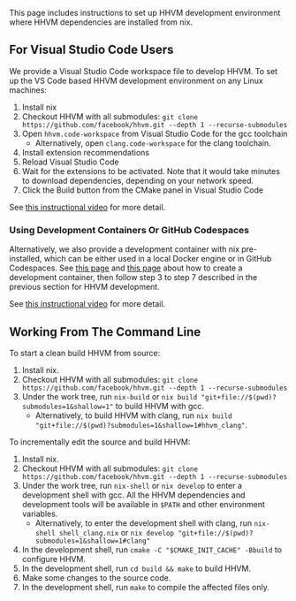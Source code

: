 This page includes instructions to set up HHVM development environment where HHVM dependencies are installed from nix.

## For Visual Studio Code Users

We provide a Visual Studio Code workspace file to develop HHVM. To set up the VS Code based HHVM development environment on any Linux machines:

1. Install nix
2. Checkout HHVM with all submodules: `git clone
   https://github.com/facebook/hhvm.git --depth 1 --recurse-submodules`
3. Open `hhvm.code-workspace` from Visual Studio Code for the gcc toolchain
   - Alternatively, open `clang.code-workspace` for the clang toolchain.
4. Install extension recommendations
5. Reload Visual Studio Code
6. Wait for the extensions to be activated. Note that it would take minutes to
   download dependencies, depending on your network speed.
7. Click the Build button from the CMake panel in Visual Studio Code

See [this instructional video](https://hhvm.com/static/videos/posts/vscode.mp4) for more detail.


### Using Development Containers Or GitHub Codespaces

Alternatively, we also provide a development container with nix pre-installed,
which can be either used in a local Docker engine or in GitHub Codespaces. See [this page](https://code.visualstudio.com/docs/remote/codespaces) and [this page](https://code.visualstudio.com/docs/remote/create-dev-container) about how to create a development container, then follow step 3 to step 7 described in the previous section for HHVM development.

See [this instructional video](https://hhvm.com/static/videos/posts/github-codespaces.mp4) for more detail.


## Working From The Command Line

To start a clean build HHVM from source:

1. Install nix.
2. Checkout HHVM with all submodules: `git clone
   https://github.com/facebook/hhvm.git --depth 1 --recurse-submodules`
3. Under the work tree, run `nix-build` or `nix build "git+file://$(pwd)?submodules=1&shallow=1"` to build HHVM with gcc.
   - Alternatively, to build HHVM with clang, run `nix build "git+file://$(pwd)?submodules=1&shallow=1#hhvm_clang"`.

To incrementally edit the source and build HHVM:

1. Install nix.
2. Checkout HHVM with all submodules: `git clone
   https://github.com/facebook/hhvm.git --depth 1 --recurse-submodules`
3. Under the work tree, run `nix-shell` or `nix develop` to
   enter a development shell with gcc. All the HHVM dependencies and development tools
   will be available in `$PATH` and other environment
   variables.
   - Alternatively, to enter the development shell with clang,
   run `nix-shell shell_clang.nix` or `nix develop "git+file://$(pwd)?submodules=1&shallow=1#clang"`
4. In the development shell, run `cmake -C "$CMAKE_INIT_CACHE" -Bbuild`
   to configure HHVM.
5. In the development shell, run `cd build && make` to build HHVM.
6. Make some changes to the source code.
7. In the development shell, run `make` to compile the affected files
   only.
